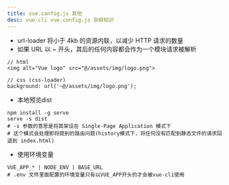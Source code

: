 ```yaml
---
title: vue.config.js 其他
desc: vue-cli vue.config.js 杂碎知识
---
```

- url-loader 将小于 4kb 的资源内联，以减少 HTTP 请求的数量
- 如果 URL 以 ~ 开头，其后的任何内容都会作为一个模块请求被解析

```vue
// html
<img alt="Vue logo" src="@/assets/img/logo.png">

// css (css-loader)
background: url('~@/assets/img/logo.png');
```

- 本地预览dist

```shell
npm install -g serve
serve -s dist
# -s 参数的意思是将其架设在 Single-Page Application 模式下
# 这个模式会处理即将提到的路由问题(history模式下，将任何没有匹配到静态文件的请求回退到 index.html)
```

- 使用环境变量

```shell
VUE_APP_* | NODE_ENV | BASE_URL
# .env 文件里面配置的环境变量只有以VUE_APP开头的才会被vue-cli使用
```
